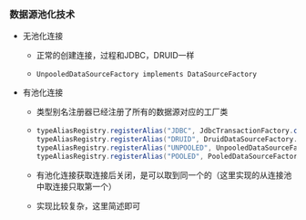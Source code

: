 ### 数据源池化技术

- 无池化连接

  - 正常的创建连接，过程和JDBC，DRUID一样

  - ```
    UnpooledDataSourceFactory implements DataSourceFactory
    ```

- 有池化连接

  - 类型别名注册器已经注册了所有的数据源对应的工厂类

  - ```java
    typeAliasRegistry.registerAlias("JDBC", JdbcTransactionFactory.class);
    typeAliasRegistry.registerAlias("DRUID", DruidDataSourceFactory.class);
    typeAliasRegistry.registerAlias("UNPOOLED", UnpooledDataSourceFactory.class);
    typeAliasRegistry.registerAlias("POOLED", PooledDataSourceFactory.class);
    ```

  - 有池化连接获取连接后关闭，是可以取到同一个的（这里实现的从连接池中取连接只取第一个）

  - 实现比较复杂，这里简述即可